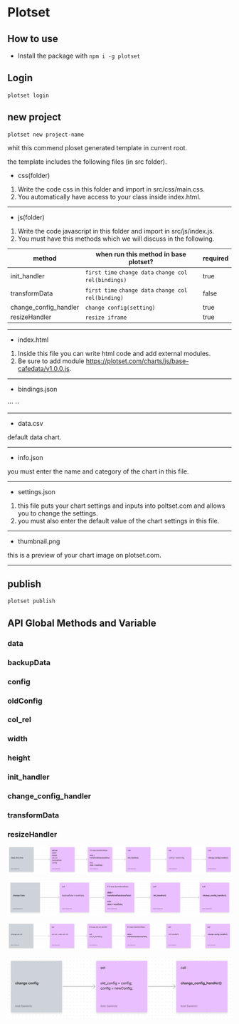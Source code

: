 # Plotset

## How to use

- Install the package with `npm i -g plotset`

## Login

```
plotset login
```
## new project

```
plotset new project-name
```

whit this commend ploset generated template in current root.

the template includes the following files (in src folder).

* css(folder) 

1. Write the code css in this folder and import in src/css/main.css.
2. You automatically have access to your class inside index.html.

***

* js(folder) 

1. Write the code javascript in this folder and import in src/js/index.js.
2. You must have this methods which we will discuss in the following.

method | when run this method in base plotset? | required 
--- | --- | ---
init_handler | `first time` `change data` `change col rel(bindings)` | true
transformData | `first time`  `change data` `change col rel(binding)` | false
change_config_handler | `change config(setting)` | true
resizeHandler | `resize iframe` | true

***

* index.html

1. Inside this file you can write html code and add external modules.
2. Be sure to add module https://plotset.com/charts/js/base-cafedata/v1.0.0.js.

***

* bindings.json

⋅⋅⋅  ⋅⋅

***

* data.csv

default data chart.

***

* info.json

you must enter the name and category of the chart in this file.

***

* settings.json

1. this file puts your chart settings and inputs into poltset.com and allows you to change the settings.
2. you must also enter the default value of the chart settings in this file.

***

* thumbnail.png

this is a preview of your chart image on plotset.com.

***

## publish
```
plotset publish
```






## API Global Methods and Variable


### data
### backupData

### config
### oldConfig

### col_rel
### width

### height
### init_handler

### change_config_handler
### transformData

### resizeHandler

![alt text](https://raw.githubusercontent.com/amird308/plotset-cli/main/first_time.png "first time")

![alt text](https://raw.githubusercontent.com/amird308/plotset-cli/main/change_data.png "change data")

![alt text](https://raw.githubusercontent.com/amird308/plotset-cli/main/change_col_rel.png "change col rel")

![alt text](https://raw.githubusercontent.com/amird308/plotset-cli/main/change_config.png "change config")
